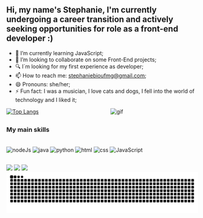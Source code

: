 
## Hi, my name's Stephanie, I'm currently undergoing a career transition and actively seeking opportunities for role as a front-end developer :)

- 🌱 I’m currently learning JavaScript;
- 👯 I’m looking to collaborate on some Front-End projects;
- 🔍 I´m looking for my first experience as developer;
- 📫 How to reach me: stephaniebioufmg@gmail.com;
- 😄 Pronouns: she/her;
- ⚡ Fun fact: I was a musician, I love cats and dogs, I fell into the world of technology and I liked it;

[![Top Langs](https://github-readme-stats.vercel.app/api/top-langs/?username=StephanieSouzaC&layout=donut&theme=synthwave)](https://github.com/StephanieSouzaC/github-readme-stats)
<img align="right" width="230" alt="gif" src="https://github.com/StephanieSouzaC/StephanieSouzaC/assets/117867662/189ff80e-6bd9-479c-bb3a-afb11ab6c2d5">
##
### My main skills
<div style="display: inline_block"><br>
    <img align="center" alt="nodeJs" height="30" width="40" src="https://cdn.jsdelivr.net/gh/devicons/devicon/icons/nodejs/nodejs-original.svg">
    <img align="center" alt="java" height="30" width="40" src="https://cdn.jsdelivr.net/gh/devicons/devicon/icons/java/java-original.svg">
   <img align="center" alt="python" height="30" width="40" src="https://cdn.jsdelivr.net/gh/devicons/devicon/icons/python/python-original.svg">
  <img align="center" alt="html" height="30" width="40" src="https://cdn.jsdelivr.net/gh/devicons/devicon/icons/html5/html5-original.svg">
  <img align="center" alt="css" height="30" width="40" src="https://cdn.jsdelivr.net/gh/devicons/devicon/icons/css3/css3-original.svg">
  <img align="center" alt="JavaScript" height="30" width="40" src="https://cdn.jsdelivr.net/gh/devicons/devicon/icons/javascript/javascript-plain.svg">
</div>

##

<div> 
  <a href="https://instagram.com/_n0_hum4n5_4ll0w3d_" target="_blank"><img src="https://img.shields.io/badge/-Instagram-%23E4405F?style=for-the-badge&logo=instagram&logoColor=white" target="_blank"></a>
  <a href="mailto:stephaniebioufmg@gmail.com"><img src="https://img.shields.io/badge/-Gmail-%23333?style=for-the-badge&logo=gmail&logoColor=white" target="_blank"></a>
  <a href="https://www.linkedin.com/in/stephanie-souza-83a18b239/" target="_blank"><img src="https://img.shields.io/badge/-LinkedIn-%230077B5?style=for-the-badge&logo=linkedin&logoColor=white" target="_blank"></a>
</div>

<picture>
  <source media="(prefers-color-scheme: dark)" srcset="https://raw.githubusercontent.com/StephanieSouzaC/StephanieSouzaC/output/github-contribution-grid-snake-dark.svg">
  <source media="(prefers-color-scheme: light)" srcset="https://raw.githubusercontent.com/StephanieSouzaC/StephanieSouzaC/output/github-contribution-grid-snake.svg">
  <img alt="github contribution grid snake animation" src="https://raw.githubusercontent.com/StephanieSouzaC/StephanieSouzaC/output/github-contribution-grid-snake.svg">
</picture>
